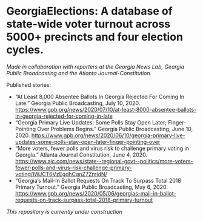 # GeorgiaElections: A database of state-wide voter turnout across 5000+ precincts and four election cycles.

*Made in collaboration with reporters at the Georgia News Lab, Georgia Public Broadcasting and the Atlanta Journal-Constitution.* 

Published stories:
* “At Least 8,000 Absentee Ballots In Georgia Rejected For Coming In Late.” Georgia Public Broadcasting, July 10, 2020. https://www.gpb.org/news/2020/07/10/at-least-8000-absentee-ballots-in-georgia-rejected-for-coming-in-late
* “Georgia Primary Live Updates: Some Polls Stay Open Later; Finger-Pointing Over Problems Begins.” Georgia Public Broadcasting, June 10, 2020. https://www.gpb.org/news/2020/06/10/georgia-primary-live-updates-some-polls-stay-open-later-finger-pointing-over
* “More voters, fewer polls and virus risk to challenge primary voting in Georgia.” Atlanta Journal Constitution, June 4, 2020. https://www.ajc.com/news/state--regional-govt--politics/more-voters-fewer-polls-and-virus-risk-challenge-primary-voting/IWJCT6VzEgdhCqnZ7ZmIdN/
* “Georgia’s Mail-In Ballot Requests On Track To Surpass Total 2018 Primary Turnout.” Georgia Public Broadcasting, May 6, 2020. https://www.gpb.org/news/2020/05/06/georgias-mail-in-ballot-requests-on-track-surpass-total-2018-primary-turnout

*This repository is currently under construction*
